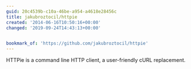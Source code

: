 ```yaml
---
guid: 20c4539b-c10a-46be-a954-a4618e28456c
title: jakubroztocil/httpie
created: '2014-06-16T10:50:16+00:00'
changed: '2019-09-24T14:43:13+00:00'


bookmark_of: 'https://github.com/jakubroztocil/httpie'
---
```



HTTPie is a command line HTTP client, a user-friendly cURL replacement.
